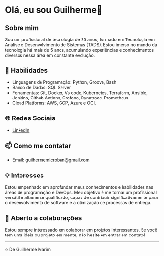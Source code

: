 # Olá, eu sou Guilherme👋

## Sobre mim
Sou um profissional de tecnologia de 25 anos, formado em Tecnologia em Análise e Desenvolvimento de Sistemas (TADS). Estou imerso no mundo da tecnologia há mais de 5 anos, acumulando experiências e conhecimentos diversos nessa área em constante evolução.

## 🚀 Habilidades
- Linguagens de Programação: Python, Groove, Bash
- Banco de Dados: SQL Server
- Ferramentas: Git, Docker, Vs code, Kubernetes, Terraform, Ansible, Jenkins, Github Actions, Grafana, Dynatrace, Prometheus.
- Cloud Platforms: AWS, GCP, Azure e OCI.

## 🌐 Redes Sociais
- [LinkedIn](www.linkedin.com/in/guilhememarim)

## 📫 Como me contatar
- Email: guilhermemicroban@gmail.com

## 💡 Interesses
Estou empenhado em aprofundar meus conhecimentos e habilidades nas áreas de programação e DevOps. Meu objetivo é me tornar um profissional versátil e altamente qualificado, capaz de contribuir significativamente para o desenvolvimento de software e a otimização de processos de entrega.

## 🤝 Aberto a colaborações
Estou sempre interessado em colaborar em projetos interessantes. Se você tem uma ideia ou projeto em mente, não hesite em entrar em contato!

---

⭐️ De Guilherme Marim